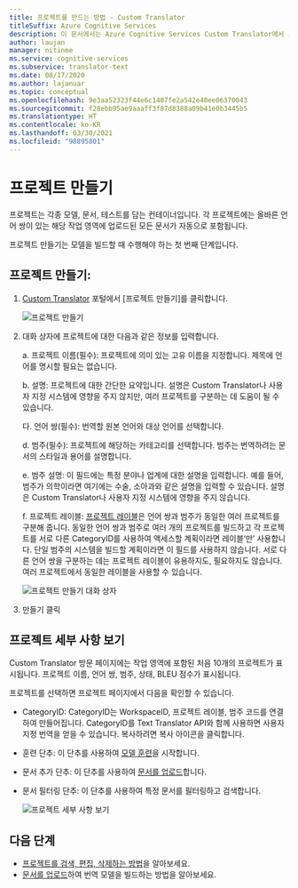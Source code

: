 ```yaml
---
title: 프로젝트를 만드는 방법 - Custom Translator
titleSuffix: Azure Cognitive Services
description: 이 문서에서는 Azure Cognitive Services Custom Translator에서 프로젝트를 만들고 관리하는 방법을 설명합니다.
author: laujan
manager: nitinme
ms.service: cognitive-services
ms.subservice: translator-text
ms.date: 08/17/2020
ms.author: lajanuar
ms.topic: conceptual
ms.openlocfilehash: 9e3aa52323f44e6c1407fe2a542e40ee06370043
ms.sourcegitcommit: f28ebb95ae9aaaff3f87d8388a09b41e0b3445b5
ms.translationtype: HT
ms.contentlocale: ko-KR
ms.lasthandoff: 03/30/2021
ms.locfileid: "98895801"
---
```

# <a name="create-a-project"></a>프로젝트 만들기

프로젝트는 각종 모델, 문서, 테스트를 담는 컨테이너입니다. 각 프로젝트에는 올바른 언어 쌍이 있는 해당 작업 영역에 업로드된 모든 문서가 자동으로 포함됩니다.

프로젝트 만들기는 모델을 빌드할 때 수행해야 하는 첫 번째 단계입니다.

## <a name="create-a-project"></a>프로젝트 만들기:

1.  [Custom Translator](https://portal.customtranslator.azure.ai) 포털에서 [프로젝트 만들기]를 클릭합니다.

    ![프로젝트 만들기](media/how-to/how-to-create-project.png)

2.  대화 상자에 프로젝트에 대한 다음과 같은 정보를 입력합니다.

    a.  프로젝트 이름(필수): 프로젝트에 의미 있는 고유 이름을 지정합니다. 제목에 언어를 명시할 필요는 없습니다.

    b.  설명: 프로젝트에 대한 간단한 요약입니다. 설명은 Custom Translator나 사용자 지정 시스템에 영향을 주지 않지만, 여러 프로젝트를 구분하는 데 도움이 될 수 있습니다.

    다.  언어 쌍(필수): 번역할 원본 언어와 대상 언어를 선택합니다.

    d.  범주(필수): 프로젝트에 해당하는 카테고리를 선택합니다. 범주는 번역하려는 문서의 스타일과 용어를 설명합니다.

    e.  범주 설명: 이 필드에는 특정 분야나 업계에 대한 설명을 입력합니다. 예를 들어, 범주가 의학이라면 여기에는 수술, 소아과와 같은 설명을 입력할 수 있습니다. 설명은 Custom Translator나 사용자 지정 시스템에 영향을 주지 않습니다.

    f.  프로젝트 레이블: [프로젝트 레이블](workspace-and-project.md#project-labels)은 언어 쌍과 범주가 동일한 여러 프로젝트를 구분해 줍니다. 동일한 언어 쌍과 범주로 여러 개의 프로젝트를 빌드하고 각 프로젝트를 서로 다른 CategoryID를 사용하여 액세스할 계획이라면 레이블‘만’ 사용합니다. 단일 범주의 시스템을 빌드할 계획이라면 이 필드를 사용하지 않습니다. 서로 다른 언어 쌍을 구분하는 데는 프로젝트 레이블이 유용하지도, 필요하지도 않습니다. 여러 프로젝트에서 동일한 레이블을 사용할 수 있습니다.

    ![프로젝트 만들기 대화 상자](media/how-to/how-to-create-project-dialog.png)

3.  만들기 클릭 

## <a name="view-project-details"></a>프로젝트 세부 사항 보기

Custom Translator 방문 페이지에는 작업 영역에 포함된 처음 10개의 프로젝트가 표시됩니다. 프로젝트 이름, 언어 쌍, 범주, 상태, BLEU 점수가 표시됩니다.

프로젝트를 선택하면 프로젝트 페이지에서 다음을 확인할 수 있습니다.

- CategoryID: CategoryID는 WorkspaceID, 프로젝트 레이블, 범주 코드를 연결하여 만들어집니다. CategoryID를 Text Translator API와 함께 사용하면 사용자 지정 번역을 얻을 수 있습니다. 복사하려면 복사 아이콘을 클릭합니다.

- 훈련 단추: 이 단추를 사용하여 [모델 훈련](how-to-train-model.md)을 시작합니다.

- 문서 추가 단추: 이 단추를 사용하여 [문서를 업로드](how-to-upload-document.md)합니다.

- 문서 필터링 단추: 이 단추를 사용하여 특정 문서를 필터링하고 검색합니다.

    ![프로젝트 세부 사항 보기](media/how-to/how-to-view-project.png)

## <a name="next-steps"></a>다음 단계

- [프로젝트를 검색, 편집, 삭제하는 방법](how-to-search-edit-delete-projects.md)을 알아보세요.
- [문서를 업로드](how-to-upload-document.md)하여 번역 모델을 빌드하는 방법을 알아보세요.
